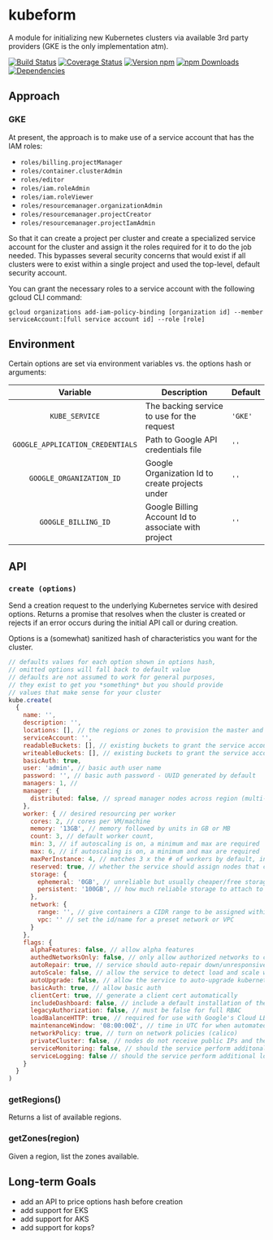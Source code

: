 # kubeform

A module for initializing new Kubernetes clusters via available 3rd party providers (GKE is the only implementation atm).

[![Build Status][travis-image]][travis-url]
[![Coverage Status][coveralls-image]][coveralls-url]
[![Version npm][version-image]][version-url]
[![npm Downloads][downloads-image]][downloads-url]
[![Dependencies][dependencies-image]][dependencies-url]

## Approach

### GKE

At present, the approach is to make use of a service account that has the IAM roles:

 * `roles/billing.projectManager`
 * `roles/container.clusterAdmin`
 * `roles/editor`
 * `roles/iam.roleAdmin`
 * `roles/iam.roleViewer`
 * `roles/resourcemanager.organizationAdmin`
 * `roles/resourcemanager.projectCreator`
 * `roles/resourcemanager.projectIamAdmin`

So that it can create a project per cluster and create a specialized service account for the cluster and assign it the roles required for it to do the job needed. This bypasses several security concerns that would exist if all clusters were to exist within a single project and used the top-level, default security account.

You can grant the necessary roles to a service account with the following gcloud CLI command:

```shell
gcloud organizations add-iam-policy-binding [organization id] --member serviceAccount:[full service account id] --role [role]
```

## Environment

Certain options are set via environment variables vs. the options hash or arguments:

| Variable | Description | Default |
|:-:|---|---|
| `KUBE_SERVICE` | The backing service to use for the request | `'GKE'` |
| `GOOGLE_APPLICATION_CREDENTIALS` | Path to Google API credentials file | `''` |
| `GOOGLE_ORGANIZATION_ID` | Google Organization Id to create projects under | `''` |
| `GOOGLE_BILLING_ID` | Google Billing Account Id to associate with project | `''` |

## API

### `create (options)`

Send a creation request to the underlying Kubernetes service with desired options. Returns a promise that resolves when the cluster is created or rejects if an error occurs during the initial API call or during creation.

Options is a (somewhat) sanitized hash of characteristics you want for the cluster.

```js
// defaults values for each option shown in options hash,
// omitted options will fall back to default value
// defaults are not assumed to work for general purposes,
// they exist to get you *something* but you should provide
// values that make sense for your cluster
kube.create(
  {
    name: '',
    description: '',
    locations: [], // the regions or zones to provision the master and workers in
    serviceAccount: '',
    readableBuckets: [], // existing buckets to grant the service account read access to
    writeableBuckets: [], // existing buckets to grant the service account write access to
    basicAuth: true,
    user: 'admin', // basic auth user name
    password: '', // basic auth password - UUID generated by default
    managers: 1, //
    manager: {
      distributed: false, // spread manager nodes across region (multi-zone)
    },
    worker: { // desired resourcing per worker
      cores: 2, // cores per VM/machine
      memory: '13GB', // memory followed by units in GB or MB
      count: 3, // default worker count,
      min: 3, // if autoscaling is on, a minimum and max are required
      max: 6, // if autoscaling is on, a minimum and max are required
      maxPerInstance: 4, // matches 3 x the # of workers by default, instances (or pools) are how most providers span a cluster across AZs
      reserved: true, // whether the service should assign nodes that can provide availability guarantees or not (and cost less)
      storage: {
        ephemeral: '0GB', // unreliable but usually cheaper/free storage :grimacing:
        persistent: '100GB', // how much reliable storage to attach to the instance - usually costs extra
      },
      network: {
        range: '', // give containers a CIDR range to be assigned within
        vpc: '' // set the id/name for a preset network or VPC
      }
    },
    flags: {
      alphaFeatures: false, // allow alpha features
      authedNetworksOnly: false, // only allow authorized networks to communicate with master nodes
      autoRepair: true, // service should auto-repair down/unresponsive nodes
      autoScale: false, // allow the service to detect load and scale workers up and down
      autoUpgrade: false, // allow the service to auto-upgrade kubernetes
      basicAuth: true, // allow basic auth
      clientCert: true, // generate a client cert automatically
      includeDashboard: false, // include a default installation of the kubernetes dashboard
      legacyAuthorization: false, // must be false for full RBAC
      loadBalanceHTTP: true, // required for use with Google's Cloud LB
      maintenanceWindow: '08:00:00Z', // time in UTC for when automated maint should begin
      networkPolicy: true, // turn on network policies (calico)
      privateCluster: false, // nodes do not receive public IPs and the master is inaccessible by default
      serviceMonitoring: false, // should the service perform additonal monitoring
      serviceLogging: false // should the service perform additional logging
    }
  }
)
```

### getRegions()

Returns a list of available regions.

### getZones(region)

Given a region, list the zones available.

## Long-term Goals

 * add an API to price options hash before creation
 * add support for EKS
 * add support for AKS
 * add support for kops?

[travis-image]: https://travis-ci.org/npm-wharf/kubeform.svg?branch=master
[travis-url]: https://travis-ci.org/npm-wharf/kubeform
[coveralls-url]: https://coveralls.io/github/npm-wharf/kubeform?branch=master
[coveralls-image]: https://coveralls.io/repos/github/npm-wharf/kubeform/badge.svg?branch=master
[version-image]: https://img.shields.io/npm/v/kubeform.svg?style=flat
[version-url]: https://www.npmjs.com/package/kubeform
[downloads-image]: https://img.shields.io/npm/dm/kubeform.svg?style=flat
[downloads-url]: https://www.npmjs.com/package/kubeform
[dependencies-image]: https://img.shields.io/david/npm-wharf/kubeform.svg?style=flat
[dependencies-url]: https://david-dm.org/npm-wharf/kubeform

